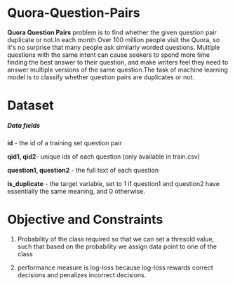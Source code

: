 # Quora-Question-Pairs
**Quora Question Pairs** problem is to find whether the given question pair duplicate or not.In each month Over 100 million people visit the Quora, so it's no surprise that many people ask similarly worded questions. Multiple questions with the same intent can cause seekers to spend more time finding the best answer to their question, and make writers feel they need to answer multiple versions of the same question.The task of machine learning model is to classify whether question pairs are duplicates or not. 

# Dataset 

##### Data fields

**id** - the id of a training set question pair

**qid1, qid2**- unique ids of each question (only available in train.csv)

**question1, question2** - the full text of each question

**is_duplicate** - the target variable, set to 1 if question1 and question2 have essentially the same meaning, and 0 otherwise.


# Objective and Constraints

1. Probability of the class required so that we can set a thresold value, such that based on the probability we assign data point to one of the class

2. performance measure is log-loss because log-loss rewards correct decisions and penalizes incorrect decisions.


